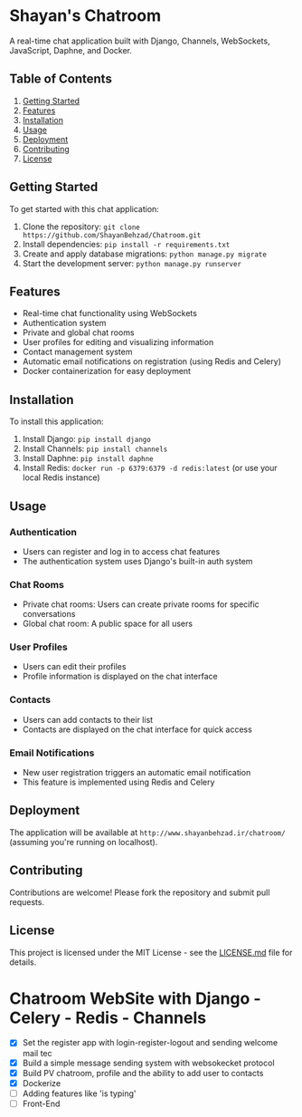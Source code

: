 # Shayan's Chatroom

A real-time chat application built with Django, Channels, WebSockets, JavaScript, Daphne, and Docker.

## Table of Contents

1. [Getting Started](#getting-started)
2. [Features](#features)
3. [Installation](#installation)
4. [Usage](#usage)
5. [Deployment](#deployment)
6. [Contributing](#contributing)
7. [License](#license)

## Getting Started

To get started with this chat application:

1. Clone the repository: `git clone https://github.com/ShayanBehzad/Chatroom.git`
2. Install dependencies: `pip install -r requirements.txt`
3. Create and apply database migrations: `python manage.py migrate`
4. Start the development server: `python manage.py runserver`

## Features

- Real-time chat functionality using WebSockets
- Authentication system
- Private and global chat rooms
- User profiles for editing and visualizing information
- Contact management system
- Automatic email notifications on registration (using Redis and Celery)
- Docker containerization for easy deployment

## Installation

To install this application:

1. Install Django: `pip install django`
2. Install Channels: `pip install channels`
3. Install Daphne: `pip install daphne`
4. Install Redis: `docker run -p 6379:6379 -d redis:latest` (or use your local Redis instance)

## Usage

### Authentication

- Users can register and log in to access chat features
- The authentication system uses Django's built-in auth system

### Chat Rooms

- Private chat rooms: Users can create private rooms for specific conversations
- Global chat room: A public space for all users

### User Profiles

- Users can edit their profiles
- Profile information is displayed on the chat interface

### Contacts

- Users can add contacts to their list
- Contacts are displayed on the chat interface for quick access

### Email Notifications

- New user registration triggers an automatic email notification
- This feature is implemented using Redis and Celery

## Deployment

The application will be available at `http://www.shayanbehzad.ir/chatroom/` (assuming you're running on localhost).

## Contributing

Contributions are welcome! Please fork the repository and submit pull requests.

## License

This project is licensed under the MIT License - see the [LICENSE.md](LICENSE.md) file for details.

# Chatroom WebSite with Django - Celery - Redis - Channels

 * [x] Set the register app with login-register-logout and sending welcome mail tec
 * [x] Build a simple message sending system with websokecket protocol
 * [x] Build PV chatroom, profile and the ability to add user to contacts
 * [x] Dockerize 
 * [ ] Adding features like 'is typing'
 * [ ] Front-End
